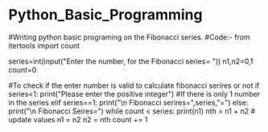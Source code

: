 # Python_Basic_Programming
#Writing python basic programing on the Fibonacci series.
#Code:-
from itertools import count


series=int(input("Enter the number, for the Fibonacci series= "))
n1,n2=0,1
count=0

#To check if the enter number is valid to calculate fibonacci serires or not
if series<1:
    print("Please enter the positive integer")
#If there is only 1 number in the series
elif series==1:
    print("\n Fibonacci serires=",series,"=")
else:
    print("\n Fibonacci Seires=")
while count < series:
       print(n1)
       nth = n1 + n2
       # update values
       n1 = n2
       n2 = nth
       count += 1
    
